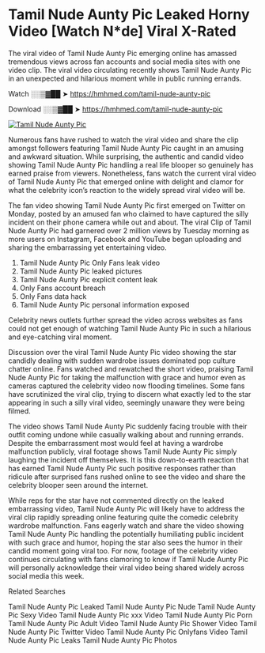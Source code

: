 ﻿# Tamil Nude Aunty Pic Leaked Horny Video [Watch N*de] Viral X-Rated

The viral video of ﻿Tamil Nude Aunty Pic emerging online has amassed tremendous views across fan accounts and social media sites with one video clip. The viral video circulating recently shows ﻿Tamil Nude Aunty Pic in an unexpected and hilarious moment while in public running errands. 

Watch ░░▒▓██ ➤ https://hmhmed.com/tamil-nude-aunty-pic

Download ░░▒▓██ ➤ https://hmhmed.com/tamil-nude-aunty-pic

[![Tamil Nude Aunty Pic](https://i.imgur.com/dJHk4Zq.gif)](https://hmhmed.com/tamil-nude-aunty-pic)

Numerous fans have rushed to watch the viral video and share the clip amongst followers featuring ﻿Tamil Nude Aunty Pic caught in an amusing and awkward situation. While surprising, the authentic and candid video showing ﻿Tamil Nude Aunty Pic handling a real life blooper so genuinely has earned praise from viewers. Nonetheless, fans watch the current viral video of ﻿Tamil Nude Aunty Pic that emerged online with delight and clamor for what the celebrity icon’s reaction to the widely spread viral video will be.

The fan video showing ﻿Tamil Nude Aunty Pic first emerged on Twitter on Monday, posted by an amused fan who claimed to have captured the silly incident on their phone camera while out and about. The viral Clip of ﻿Tamil Nude Aunty Pic had garnered over 2 million views by Tuesday morning as more users on Instagram, Facebook and YouTube began uploading and sharing the embarrassing yet entertaining video. 

1. ﻿Tamil Nude Aunty Pic Only Fans leak video
2. ﻿Tamil Nude Aunty Pic leaked pictures
3. ﻿Tamil Nude Aunty Pic explicit content leak
4. Only Fans account breach
5. Only Fans data hack
6. ﻿Tamil Nude Aunty Pic personal information exposed

Celebrity news outlets further spread the video across websites as fans could not get enough of watching ﻿Tamil Nude Aunty Pic in such a hilarious and eye-catching viral moment. 

Discussion over the viral ﻿Tamil Nude Aunty Pic video showing the star candidly dealing with sudden wardrobe issues dominated pop culture chatter online. Fans watched and rewatched the short video, praising ﻿Tamil Nude Aunty Pic for taking the malfunction with grace and humor even as cameras captured the celebrity video now flooding timelines. Some fans have scrutinized the viral clip, trying to discern what exactly led to the star appearing in such a silly viral video, seemingly unaware they were being filmed.

The video shows ﻿Tamil Nude Aunty Pic suddenly facing trouble with their outfit coming undone while casually walking about and running errands. Despite the embarrassment most would feel at having a wardrobe malfunction publicly, viral footage shows ﻿Tamil Nude Aunty Pic simply laughing the incident off themselves. It is this down-to-earth reaction that has earned ﻿Tamil Nude Aunty Pic such positive responses rather than ridicule after surprised fans rushed online to see the video and share the celebrity blooper seen around the internet.  

While reps for the star have not commented directly on the leaked embarrassing video, ﻿Tamil Nude Aunty Pic will likely have to address the viral clip rapidly spreading online featuring quite the comedic celebrity wardrobe malfunction. Fans eagerly watch and share the video showing ﻿Tamil Nude Aunty Pic handling the potentially humiliating public incident with such grace and humor, hoping the star also sees the humor in their candid moment going viral too. For now, footage of the celebrity video continues circulating with fans clamoring to know if ﻿Tamil Nude Aunty Pic will personally acknowledge their viral video being shared widely across social media this week.

Related Searches

﻿Tamil Nude Aunty Pic Leaked
﻿Tamil Nude Aunty Pic Nude
﻿Tamil Nude Aunty Pic Sexy Video
﻿Tamil Nude Aunty Pic xxx Video
﻿Tamil Nude Aunty Pic Porn
﻿Tamil Nude Aunty Pic Adult Video
﻿Tamil Nude Aunty Pic Shower Video
﻿Tamil Nude Aunty Pic Twitter Video
﻿Tamil Nude Aunty Pic Onlyfans Video
﻿Tamil Nude Aunty Pic Leaks
﻿Tamil Nude Aunty Pic Photos